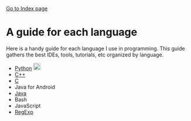 [Go to Index page](https://github.com/Catacrockers/WikiTocha/blob/master/en/INDEX.md)

# A guide for each language

Here is a handy guide for each language I use in programming. This guide gathers the best IDEs, tools, tutorials, etc organized by language.

* [Python](https://github.com/Catacrockers/WikiTocha/blob/master/en/programming_languages/python_guide.md) <img src="https://upload.wikimedia.org/wikipedia/commons/thumb/c/c3/Python-logo-notext.svg/2000px-Python-logo-notext.svg.png" height=20/>
* [C++](https://github.com/Catacrockers/WikiTocha/blob/master/en/programming_languages/cpp_guide.md)
* [C](https://github.com/Catacrockers/WikiTocha/blob/master/en/programming_languages/c_guide.md)
* Java for Android
* [Java](https://github.com/Catacrockers/WikiTocha/blob/master/en/programming_languages/java_guide.md)
* Bash
* JavaScript
* [RegExp](https://github.com/Catacrockers/WikiTocha/blob/master/en/programming_languages/regexp_guide.md)
